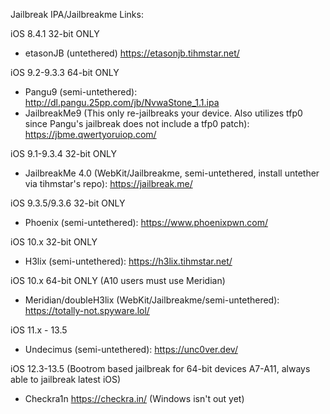 
Jailbreak IPA/Jailbreakme Links:

iOS 8.4.1 32-bit ONLY
  - etasonJB (untethered) https://etasonjb.tihmstar.net/

iOS 9.2-9.3.3 64-bit ONLY
  - Pangu9 (semi-untethered): http://dl.pangu.25pp.com/jb/NvwaStone_1.1.ipa
  - JailbreakMe9 (This only re-jailbreaks your device. Also utilizes tfp0 since Pangu's jailbreak does not include a tfp0 patch): https://jbme.qwertyoruiop.com/

iOS 9.1-9.3.4 32-bit ONLY
  - JailbreakMe 4.0 (WebKit/Jailbreakme, semi-untethered, install untether via tihmstar's repo): https://jailbreak.me/
  
iOS 9.3.5/9.3.6 32-bit ONLY
  - Phoenix (semi-untethered): https://www.phoenixpwn.com/
 
iOS 10.x 32-bit ONLY
  - H3lix (semi-untethered): https://h3lix.tihmstar.net/

iOS 10.x 64-bit ONLY (A10 users must use Meridian)
  - Meridian/doubleH3lix (WebKit/Jailbreakme/semi-untethered): https://totally-not.spyware.lol/
  
iOS 11.x - 13.5
  - Undecimus (semi-untethered): https://unc0ver.dev/
  
iOS 12.3-13.5 (Bootrom based jailbreak for 64-bit devices A7-A11, always able to jailbreak latest iOS)
  - Checkra1n https://checkra.in/ (Windows isn't out yet)
